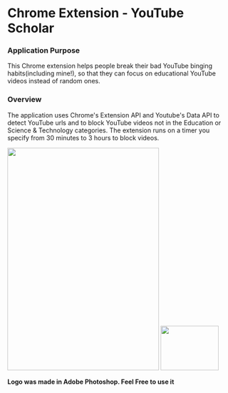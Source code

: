 # Chrome Extension - YouTube Scholar

### Application Purpose
This Chrome extension helps people break their bad YouTube binging habits(including mine!), so that they can focus on educational YouTube videos instead of random ones. 

### Overview
The application uses Chrome's Extension API and Youtube's Data API to detect YouTube urls and to block YouTube videos not in the Education or Science & Technology categories. The extension runs on a timer you specify from 30 minutes to 3 hours to block videos.

<img src="https://github.com/erics98/ChromeExtension/blob/master/Extension%20screenshot.png" width="340" height="500">


<img src="https://github.com/erics98/ChromeExtension/blob/master/icon.png" width="130" height="100">

**Logo was made in Adobe Photoshop. Feel Free to use it**
